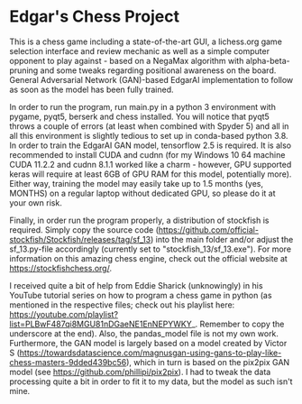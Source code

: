 # Edgar's Chess Project


This is a chess game including a state-of-the-art GUI, a lichess.org game selection interface and review mechanic as well as a simple computer opponent to play against - based on a NegaMax algorithm with alpha-beta-pruning and some tweaks regarding positional awareness on the board. General Adversarial Network (GAN)-based EdgarAI implementation to follow as soon as the model has been fully trained.

In order to run the program, run main.py in a python 3 environment with pygame, pyqt5, berserk and chess installed. You will notice that pyqt5 throws a couple of errors (at least when combined with Spyder 5) and all in all this environment is slightly tedious to set up in conda-based python 3.8. In order to train the EdgarAI GAN model, tensorflow 2.5 is required. It is also recommended to install CUDA and cudnn (for my Windows 10 64 machine CUDA 11.2.2 and cudnn 8.1.1 worked like a charm - however, GPU supported keras will require at least 6GB of GPU RAM for this model, potentially more). Either way, training the model may easily take up to 1.5 months (yes, MONTHS) on a regular laptop without dedicated GPU, so please do it at your own risk.

Finally, in order run the program properly, a distribution of stockfish is required. Simply copy the source code (https://github.com/official-stockfish/Stockfish/releases/tag/sf_13) into the main folder and/or adjust the sf_13.py-file accordingly (currently set to "stockfish_13/sf_13.exe"). For more information on this amazing chess engine, check out the official website at https://stockfishchess.org/.

I received quite a bit of help from Eddie Sharick (unknowingly) in his YouTube tutorial series on how to program a chess game in python (as mentioned in the respective files; check out his playlist here: https://youtube.com/playlist?list=PLBwF487qi8MGU81nDGaeNE1EnNEPYWKY_. Remember to copy the underscore at the end). Also, the pandas_model file is not my own work. Furthermore, the GAN model is largely based on a model created by Victor S (https://towardsdatascience.com/magnusgan-using-gans-to-play-like-chess-masters-9dded439bc56), which in turn is based on the pix2pix GAN model (see https://github.com/phillipi/pix2pix). I had to tweak the data processing quite a bit in order to fit it to my data, but the model as such isn't mine.

